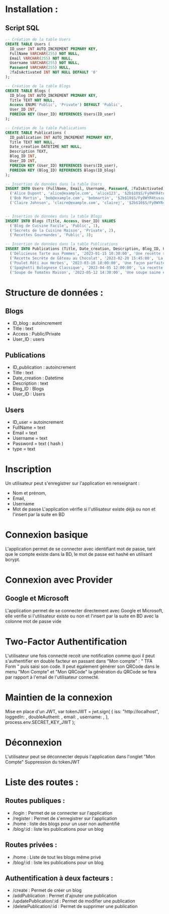 # Installation :

## Script SQL

```sql
-- Création de la table Users
CREATE TABLE Users (
  ID_user INT AUTO_INCREMENT PRIMARY KEY,
  FullName VARCHAR(255) NOT NULL,
  Email VARCHAR(255) NOT NULL,
  Username VARCHAR(255) NOT NULL,
  Password VARCHAR(255) NULL,
  2faIsActivated INT NOT NULL DEFAULT '0'
);

-- Création de la table Blogs
CREATE TABLE Blogs (
  ID_blog INT AUTO_INCREMENT PRIMARY KEY,
  Title TEXT NOT NULL,
  Access ENUM('Public', 'Private') DEFAULT 'Public',
  User_ID INT,
  FOREIGN KEY (User_ID) REFERENCES Users(ID_user)
);

-- Création de la table Publications
CREATE TABLE Publications (
  ID_publication INT AUTO_INCREMENT PRIMARY KEY,
  Title TEXT NOT NULL,
  Date_creation DATETIME NOT NULL,
  Description TEXT,
  Blog_ID INT,
  User_ID INT,
  FOREIGN KEY (User_ID) REFERENCES Users(ID_user),
  FOREIGN KEY (Blog_ID) REFERENCES Blogs(ID_blog)
);

-- Insertion de données dans la table Users
INSERT INTO Users (FullName, Email, Username, Password, 2faIsActivated) VALUES
  ('Alice Dupont', 'alice@example.com', 'alice123', '$2b$10$S/Fy0WYR4tusswl6A/xtfe1y4lVCLXt9P8HJrZe6P5VO1bfhV60eO', 1), -- Password
  ('Bob Martin', 'bob@example.com', 'bobmartin', '$2b$10$S/Fy0WYR4tusswl6A/xtfe1y4lVCLXt9P8HJrZe6P5VO1bfhV60eO', 0), -- Password
  ('Claire Johnson', 'claire@example.com', 'clairej', '$2b$10$S/Fy0WYR4tusswl6A/xtfe1y4lVCLXt9P8HJrZe6P5VO1bfhV60eO', 0); -- Password


-- Insertion de données dans la table Blogs
INSERT INTO Blogs (Title, Access, User_ID) VALUES
  ('Blog de Cuisine Facile', 'Public', 1),
  ('Secrets de la Cuisine Maison', 'Private', 2),
  ('Recettes Gourmandes', 'Public', 3);

-- Insertion de données dans la table Publications
INSERT INTO Publications (Title, Date_creation, Description, Blog_ID, User_ID) VALUES
  ('Délicieuse Tarte aux Pommes', '2023-01-15 10:30:00', 'Une recette simple et délicieuse de tarte aux pommes.', 1, 1),
  ('Recette Secrète de Gâteau au Chocolat', '2023-02-20 15:45:00', 'La meilleure recette de gâteau au chocolat jamais révélée!', 2, 2),
  ('Poulet Rôti aux Herbes', '2023-03-10 18:00:00', 'Une façon parfaite de préparer le poulet pour un repas savoureux.', 3, 3),
  ('Spaghetti Bolognese Classique', '2023-04-05 12:00:00', 'La recette authentique de la sauce bolognaise italienne.', 1, 1),
  ('Soupe de Tomates Maison', '2023-05-12 14:30:00', 'Une soupe saine et délicieuse à base de tomates fraîches.', 2, 2);

```

# Structure de données :

## Blogs

- ID_blog : autoincrement
- Title : text
- Access : Public/Private
- User_ID : users

## Publications

- ID_publication : autoincrement
- Title : text
- Date_creation : Datetime
- Description : text
- Blog_ID : Blogs
- User_ID : Users

## Users

- ID_user = autoincrement
- FullName = text
- Email = text
- Username = text
- Password = text ( hash )
- type = text

# Inscription

Un utilisateur peut s'enregistrer sur l'application en renseignant :

- Nom et prénom,
- Email,
- Username
- Mot de passe
  L'application vérifie si l'utilisateur existe déjà ou non et l'insert par la suite en BD

# Connexion basique

L'application permet de se connecter avec identifiant mot de passe, tant que le compte existe dans la BD, le mot de passe est hashé en utilisant bcrypt.

# Connexion avec Provider

## Google et Microsoft

L'application permet de se connecter directement avec Google et Microsoft, elle verifie si l'utilisateur existe ou non et l'insert par la suite en BD avec la colonne mot de passe vide

# Two-Factor Authentification

L'utilisateur une fois connecté recoit une notification comme quoi il peut s'authentifier en double facteur en passant dans "Mon compte" : " TFA Form " puis saisi son code.
Il peut également générer son QRCode dans le menu "Mon Compte" et "Mon QRCode"
la génération du QRCode se fera par rapport à l'email de l'utilisateur connecté.

# Maintien de la connexion

Mise en place d'un JWT,
var tokenJWT = jwt.sign(
{
iss: "http://localhost",
loggedIn: ,
doubleAuthent: ,
email: ,
username: ,
},
process.env.SECRET_KEY_JWT
);

# Déconnexion

L'utilisateur peut se déconnecter depuis l'application dans l'onglet "Mon Compte"
Suppression du tokenJWT

# Liste des routes :

## Routes publiques :

- /login : Permet de se connecter sur l'application
- /register : Permet de s'enregistrer sur l'application
- /home : liste des blogs pour un user non authentifié
- /blog/:id : liste les publications pour un blog

## Routes privées :

- /home : Liste de tout les blogs même privé
- /blog/:id : liste les publications pour un blog

## Authentification à deux facteurs :

- /create : Permet de créer un blog
- /addPublication : Permet d'ajouter une publication
- /updatePublication/:id : Permet de modifier une publication
- /deletePublication/:id : Permet de supprimer une publication

